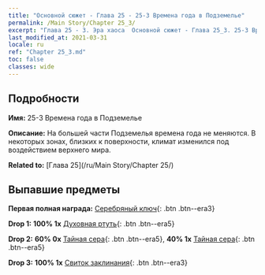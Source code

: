 ```yaml
---
title: "Основной сюжет - Глава 25 - 25-3 Времена года в Подземелье"
permalink: /Main Story/Chapter 25_3/
excerpt: "Глава 25 - 3. Эра хаоса  Основной сюжет - Глава 25_3. 25-3 Времена года в Подземелье"
last_modified_at: 2021-03-31
locale: ru
ref: "Chapter 25_3.md"
toc: false
classes: wide
---
```


## Подробности

 **Имя:** 25-3 Времена года в Подземелье

 **Описание:** На большей части Подземелья времена года не меняются. В некоторых зонах, близких к поверхности, климат изменился под воздействием верхнего мира.

 **Related to:** [Глава 25](/ru/Main Story/Chapter 25/)

## Выпавшие предметы

 **Первая полная награда:** [Серебряный ключ](/ru/Items/con_693/){: .btn .btn--era3}

 **Drop 1:** **100% 1x** [Духовная ртуть](/ru/Items/mat_84/){: .btn .btn--era5}

 **Drop 2:** **60% 0x** [Тайная сера](/ru/Items/mat_78/){: .btn .btn--era5}, **40% 1x** [Тайная сера](/ru/Items/mat_78/){: .btn .btn--era5}

 **Drop 3:** **100% 1x** [Свиток заклинания](/ru/Items/con_694/){: .btn .btn--era3}

